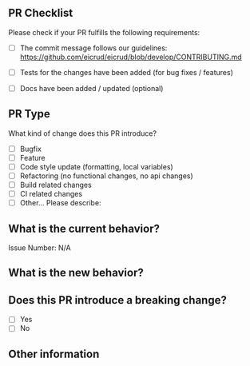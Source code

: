 ## PR Checklist
Please check if your PR fulfills the following requirements:

- [ ] The commit message follows our guidelines: https://github.com/eicrud/eicrud/blob/develop/CONTRIBUTING.md
- [ ] Tests for the changes have been added (for bug fixes / features)
- [ ] Docs have been added / updated (optional)


## PR Type
What kind of change does this PR introduce?

<!-- Please check the one that applies to this PR using "x". -->
- [ ] Bugfix
- [ ] Feature
- [ ] Code style update (formatting, local variables)
- [ ] Refactoring (no functional changes, no api changes)
- [ ] Build related changes
- [ ] CI related changes
- [ ] Other... Please describe:

## What is the current behavior?
<!-- Please describe the current behavior that you are modifying, or link to a relevant issue. -->

Issue Number: N/A


## What is the new behavior?


## Does this PR introduce a breaking change?
- [ ] Yes
- [ ] No

<!-- If this PR contains a breaking change, please describe the impact and migration path for existing applications below. -->


## Other information
